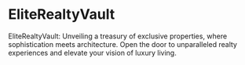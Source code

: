 # EliteRealtyVault
EliteRealtyVault: Unveiling a treasury of exclusive properties, where sophistication meets architecture. Open the door to unparalleled realty experiences and elevate your vision of luxury living.
